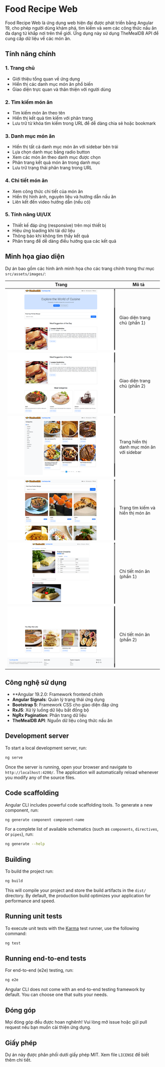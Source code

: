 # Food Recipe Web

Food Recipe Web là ứng dụng web hiện đại được phát triển bằng Angular 19, cho phép người dùng khám phá, tìm kiếm và xem các công thức nấu ăn đa dạng từ khắp nơi trên thế giới. Ứng dụng này sử dụng TheMealDB API để cung cấp dữ liệu về các món ăn.

## Tính năng chính

### 1. Trang chủ
- Giới thiệu tổng quan về ứng dụng
- Hiển thị các danh mục món ăn phổ biến
- Giao diện trực quan và thân thiện với người dùng

### 2. Tìm kiếm món ăn
- Tìm kiếm món ăn theo tên
- Hiển thị kết quả tìm kiếm với phân trang
- Lưu trữ từ khóa tìm kiếm trong URL để dễ dàng chia sẻ hoặc bookmark

### 3. Danh mục món ăn
- Hiển thị tất cả danh mục món ăn với sidebar bên trái
- Lựa chọn danh mục bằng radio button
- Xem các món ăn theo danh mục được chọn
- Phân trang kết quả món ăn trong danh mục
- Lưu trữ trạng thái phân trang trong URL

### 4. Chi tiết món ăn
- Xem công thức chi tiết của món ăn
- Hiển thị hình ảnh, nguyên liệu và hướng dẫn nấu ăn
- Liên kết đến video hướng dẫn (nếu có)

### 5. Tính năng UI/UX
- Thiết kế đáp ứng (responsive) trên mọi thiết bị
- Hiệu ứng loading khi tải dữ liệu
- Thông báo khi không tìm thấy kết quả
- Phân trang để dễ dàng điều hướng qua các kết quả

## Minh họa giao diện

Dự án bao gồm các hình ảnh minh họa cho các trang chính trong thư mục `src/assets/images/`:

| Trang | Mô tả |
|-------|--------|
| ![Trang chủ 1](/src/assets/images/trang_chu_1.png) | Giao diện trang chủ (phần 1) |
| ![Trang chủ 2](/src/assets/images/trang_chu_2.png) | Giao diện trang chủ (phần 2) |
| ![Trang danh mục](/src/assets/images/trang_danh_muc.png) | Trang hiển thị danh mục món ăn với sidebar |
| ![Trang món ăn](/src/assets/images/trang_mon_an.png) | Trang tìm kiếm và hiển thị món ăn |
| ![Trang chi tiết món ăn 1](/src/assets/images/trang_chi_tiet_mon_an_1.png) | Chi tiết món ăn (phần 1) |
| ![Trang chi tiết món ăn 2](/src/assets/images/trang_chi_tieti_mon_an_2.png) | Chi tiết món ăn (phần 2) |

## Công nghệ sử dụng

- **Angular 19.2.0: Framework frontend chính
- **Angular Signals**: Quản lý trạng thái ứng dụng
- **Bootstrap 5**: Framework CSS cho giao diện đáp ứng
- **RxJS**: Xử lý luồng dữ liệu bất đồng bộ
- **NgRx Pagination**: Phân trang dữ liệu
- **TheMealDB API**: Nguồn dữ liệu công thức nấu ăn

## Development server

To start a local development server, run:

```bash
ng serve
```

Once the server is running, open your browser and navigate to `http://localhost:4200/`. The application will automatically reload whenever you modify any of the source files.

## Code scaffolding

Angular CLI includes powerful code scaffolding tools. To generate a new component, run:

```bash
ng generate component component-name
```

For a complete list of available schematics (such as `components`, `directives`, or `pipes`), run:

```bash
ng generate --help
```

## Building

To build the project run:

```bash
ng build
```

This will compile your project and store the build artifacts in the `dist/` directory. By default, the production build optimizes your application for performance and speed.

## Running unit tests

To execute unit tests with the [Karma](https://karma-runner.github.io) test runner, use the following command:

```bash
ng test
```

## Running end-to-end tests

For end-to-end (e2e) testing, run:

```bash
ng e2e
```

Angular CLI does not come with an end-to-end testing framework by default. You can choose one that suits your needs.

## Đóng góp

Mọi đóng góp đều được hoan nghênh! Vui lòng mở issue hoặc gửi pull request nếu bạn muốn cải thiện ứng dụng.

## Giấy phép

Dự án này được phân phối dưới giấy phép MIT. Xem file `LICENSE` để biết thêm chi tiết.
